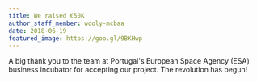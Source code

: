 ```yaml
---
title: We raised €50K
author_staff_member: wooly-mcbaa
date: 2018-06-19
featured_image: https://goo.gl/9BKHwp
---
```

A big thank you to the team at Portugal's European Space Agency (ESA) business incubator for accepting our project. The revolution has begun!
